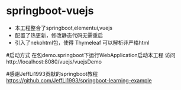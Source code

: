 # springboot-vuejs
- 本工程整合了springboot,elementui,vuejs
- 配置了热更新，修改静态代码无需重启
- 引入了nekohtml包，使得 Thymeleaf 可以解析非严格html

#启动方式
在包demo.springboot下运行WebApplication启动本工程
访问http://localhost:8080/vuejs/vuejsDemo

#感谢JeffLi1993贡献的springboot教程
https://github.com/JeffLi1993/springboot-learning-example
